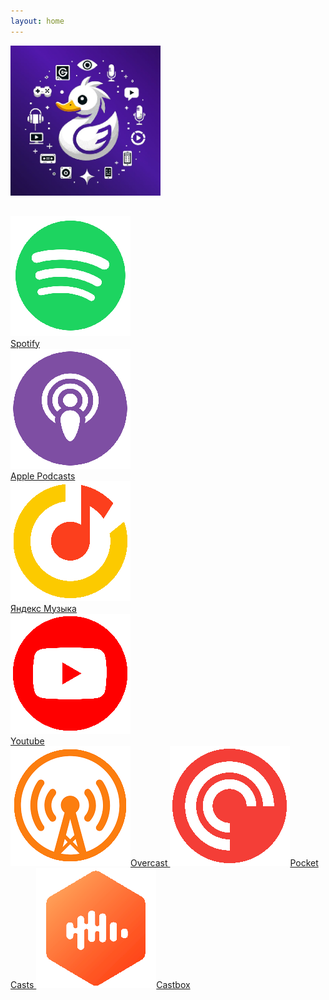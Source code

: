 ```yaml
---
layout: home
---
```


<div style="float:left; width:240px; margin-right:60px; margin-bottom:30px;" >
	<img width=240 src="/logo.png" alt="Duck syndrome"/>
</div>

<div style="float:left; width:200px; margin-right:60px;">
	<a class="platform-link" href="https://open.spotify.com/show/0VWmBpMCBbDzKxEl9Iuu6Q" target="_blank">
		<img class="platform-icon" src="/icons/spotify.png">Spotify
	</a>
	<a class="platform-link" href="https://podcasts.apple.com/us/podcast/%D1%81%D0%B8%D0%BD%D0%B4%D1%80%D0%BE%D0%BC-%D1%83%D1%82%D1%91%D0%BD%D0%BA%D0%B0/id1725351363" target="_blank">
		<img class="platform-icon" src="/icons/apple.png">Apple Podcasts
	</a>
	<a class="platform-link" href="https://music.yandex.ru/album/29025424" target="_blank">
		<img class="platform-icon" src="/icons/yandex.png">Яндекс Музыка
	</a>
	<a class="platform-link" href="https://www.youtube.com/@sindromutenka" target="_blank">
		<img class="platform-icon" src="/icons/youtube.png">Youtube
	</a>
</div>

<div style="float:left;">
	<a class="platform-link" href="https://overcast.fm/itunes1725351363" target="_blank">
		<img class="platform-icon" src="/icons/overcast.png">Overcast
	</a>
	<a class="platform-link" href="https://pca.st/itunes/1725351363" target="_blank">
		<img class="platform-icon" src="/icons/pocket.png">Pocket Casts
	</a>
	<a class="platform-link" href="https://castbox.fm/channel/%D0%A1%D0%B8%D0%BD%D0%B4%D1%80%D0%BE%D0%BC-%D1%83%D1%82%D1%91%D0%BD%D0%BA%D0%B0-id5758483?utm_source=podcaster&utm_medium=dlink&utm_campaign=c_5758483&utm_content=%D0%A1%D0%B8%D0%BD%D0%B4%D1%80%D0%BE%D0%BC%20%D1%83%D1%82%D1%91%D0%BD%D0%BA%D0%B0-CastBox_FM';" target="_blank">
		<img class="platform-icon" src="/icons/castbox.png">Castbox
	</a>
</div>
